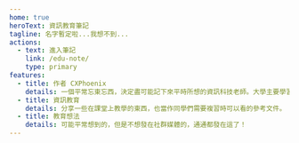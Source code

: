 ```yaml
---
home: true
heroText: 資訊教育筆記
tagline: 名字暫定啦...我想不到...
actions:
  - text: 進入筆記
    link: /edu-note/
    type: primary
features:
  - title: 作者 CXPhoenix
    details: 一個平常忘東忘西，決定盡可能記下來平時所想的資訊科技老師。大學主要學習心理學，但是卻對資訊領域情有獨鍾，自學了許久、在業界歷練許久後，決定踏上教職，希望能成為跟 GTO 一樣能啟發學生的怪咖胖子老師。(可惡 GTO 鬼塚帥太多了...)
  - title: 資訊教育
    details: 分享一些在課堂上教學的東西，也當作同學們需要複習時可以看的參考文件。
  - title: 教育想法
    details: 可能平常想到的，但是不想發在社群媒體的，通通都發在這了！
---
```

